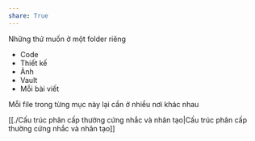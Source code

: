 ```yaml
---  
share: True  
---  
```

Những thứ muốn ở một folder riêng  
- Code  
- Thiết kế  
- Ảnh  
- Vault  
- Mỗi bài viết  
  
Mỗi file trong từng mục này lại cần ở nhiều nơi khác nhau  
  
[[./Cấu trúc phân cấp thường cứng nhắc và nhân tạo|Cấu trúc phân cấp thường cứng nhắc và nhân tạo]]